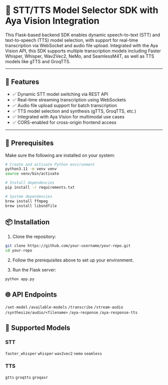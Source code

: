 # 🧠 STT/TTS Model Selector SDK with Aya Vision Integration

This Flask-based backend SDK enables dynamic speech-to-text (STT) and text-to-speech (TTS) model selection, with support for real-time transcription via WebSocket and audio file upload. Integrated with the Aya Vision API, this SDK supports multiple transcription models including Faster Whisper, Whisper, Wav2Vec2, NeMo, and SeamlessM4T, as well as TTS models like gTTS and GroqTTS.

---

## 🚀 Features

- ✅ Dynamic STT model switching via REST API
- ✅ Real-time streaming transcription using WebSockets
- ✅ Audio file upload support for batch transcription
- ✅ TTS model selection and synthesis (gTTS, GroqTTS, etc.)
- ✅ Integrated with Aya Vision for multimodal use cases
- ✅ CORS-enabled for cross-origin frontend access

---

## 🧰 Prerequisites

Make sure the following are installed on your system:

```bash
# Create and activate Python environment
python3.11 -m venv venv
source venv/bin/activate

# Install dependencies
pip install -r requirements.txt

# System dependencies
brew install ffmpeg
brew install libsndfile
```

## 📦 Installation

1. Clone the repository:
```bash
git clone https://github.com/your-username/your-repo.git
cd your-repo
```

2. Follow the prerequisites above to set up your environment.

3. Run the Flask server:
```bash
python app.py
```

## 🌐 API Endpoints
`/set-model` `/available-models` `/transcribe` `/stream-audio` `/synthesize/audio/<filename>` `/aya-response` `/aya-response-tts`

## 🤖 Supported Models
### STT
`faster_whisper` `whisper` `wav2vec2` `nemo` `seamless`
### TTS
`gtts` `groqtts` `groqasr`
